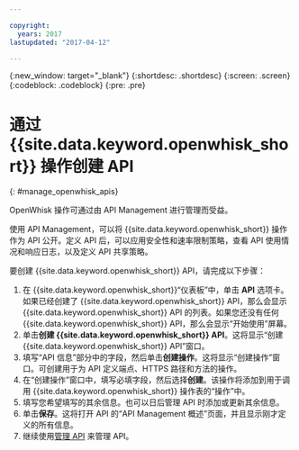 ```yaml
---

copyright:
  years: 2017
lastupdated: "2017-04-12"

---
```



{:new_window: target="_blank"}
{:shortdesc: .shortdesc}
{:screen: .screen}
{:codeblock: .codeblock}
{:pre: .pre}

# 通过 {{site.data.keyword.openwhisk_short}} 操作创建 API
{: #manage_openwhisk_apis}

OpenWhisk 操作可通过由 API Management 进行管理而受益。

使用 API Management，可以将 {{site.data.keyword.openwhisk_short}} 操作作为 API 公开。定义 API 后，可以应用安全性和速率限制策略，查看 API 使用情况和响应日志，以及定义 API 共享策略。  

要创建 {{site.data.keyword.openwhisk_short}} API，请完成以下步骤：

1. 在 {{site.data.keyword.openwhisk_short}}“仪表板”中，单击 **API** 选项卡。如果已经创建了 {{site.data.keyword.openwhisk_short}} API，那么会显示 {{site.data.keyword.openwhisk_short}} API 的列表。如果您还没有任何 {{site.data.keyword.openwhisk_short}} API，那么会显示“开始使用”屏幕。 
2. 单击**创建 {{site.data.keyword.openwhisk_short}} API**。这将显示“创建 {{site.data.keyword.openwhisk_short}} API”窗口。 
3. 填写“API 信息”部分中的字段，然后单击**创建操作**。这将显示“创建操作”窗口。可创建用于为 API 定义端点、HTTPS 路径和方法的操作。
4. 在“创建操作”窗口中，填写必填字段，然后选择**创建**。该操作将添加到用于调用 {{site.data.keyword.openwhisk_short}} 操作表的“操作”中。
5. 填写您希望填写的其余信息。也可以日后管理 API 时添加或更新其余信息。
6. 单击**保存**。这将打开 API 的“API Management 概述”页面，并且显示刚才定义的所有信息。
7. 继续使用[管理 API](manage_apis.html) 来管理 API。
